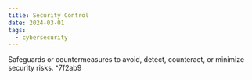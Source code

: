 ```yaml
---
title: Security Control
date: 2024-03-01
tags:
  - cybersecurity
---
```


Safeguards or countermeasures to avoid, detect, counteract, or minimize security risks. ^7f2ab9